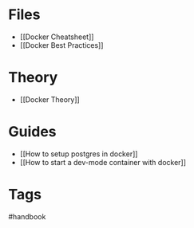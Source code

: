 # Files
- [[Docker Cheatsheet]]
- [[Docker Best Practices]]

# Theory
- [[Docker Theory]]

# Guides
- [[How to setup postgres in docker]]
- [[How to start a dev-mode container with docker]]

# Tags
#handbook